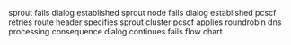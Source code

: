sprout fails dialog established sprout node fails dialog established pcscf retries route header specifies sprout cluster pcscf applies roundrobin dns processing consequence dialog continues fails flow chart